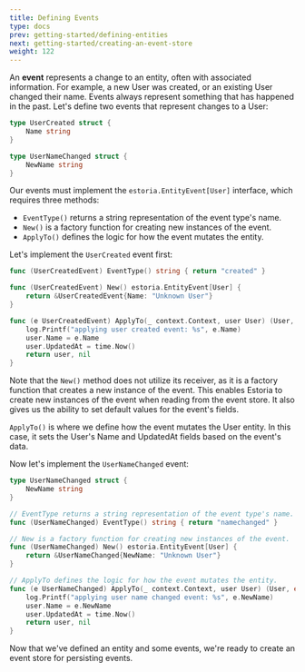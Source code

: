 ```yaml
---
title: Defining Events
type: docs
prev: getting-started/defining-entities
next: getting-started/creating-an-event-store
weight: 122
---
```


An **event** represents a change to an entity, often with associated information. For example, a new User was created, or an existing User changed their name. Events always represent something that has happened in the past. Let's define two events that represent changes to a User:

```go
type UserCreated struct {
	Name string
}

type UserNameChanged struct {
	NewName string
}
```

Our events must implement the `estoria.EntityEvent[User]` interface, which requires three methods:

- `EventType()` returns a string representation of the event type's name.
- `New()` is a factory function for creating new instances of the event.
- `ApplyTo()` defines the logic for how the event mutates the entity.

Let's implement the `UserCreated` event first:

```go
func (UserCreatedEvent) EventType() string { return "created" }

func (UserCreatedEvent) New() estoria.EntityEvent[User] {
	return &UserCreatedEvent{Name: "Unknown User"}
}

func (e UserCreatedEvent) ApplyTo(_ context.Context, user User) (User, error) {
	log.Printf("applying user created event: %s", e.Name)
	user.Name = e.Name
	user.UpdatedAt = time.Now()
	return user, nil
}
```

Note that the `New()` method does not utilize its receiver, as it is a factory function that creates a new instance of the event. This enables Estoria to create new instances of the event when reading from the event store. It also gives us the ability to set default values for the event's fields.

`ApplyTo()` is where we define how the event mutates the User entity. In this case, it sets the User's Name and UpdatedAt fields based on the event's data.

Now let's implement the `UserNameChanged` event:

```go
type UserNameChanged struct {
	NewName string
}

// EventType returns a string representation of the event type's name.
func (UserNameChanged) EventType() string { return "namechanged" }

// New is a factory function for creating new instances of the event.
func (UserNameChanged) New() estoria.EntityEvent[User] {
	return &UserNameChanged{NewName: "Unknown User"}
}

// ApplyTo defines the logic for how the event mutates the entity.
func (e UserNameChanged) ApplyTo(_ context.Context, user User) (User, error) {
	log.Printf("applying user name changed event: %s", e.NewName)
	user.Name = e.NewName
	user.UpdatedAt = time.Now()
	return user, nil
}
```

Now that we've defined an entity and some events, we're ready to create an event store for persisting events.
